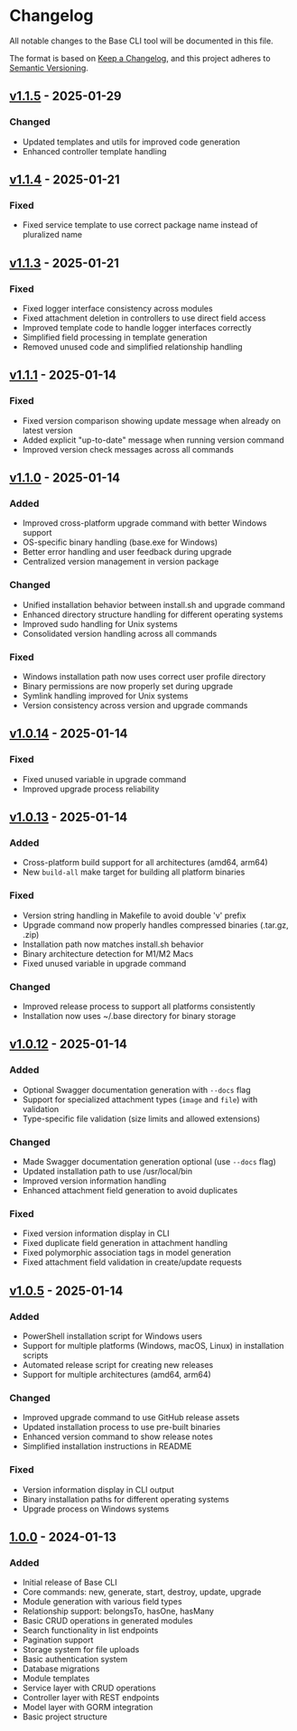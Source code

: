 # Changelog

All notable changes to the Base CLI tool will be documented in this file.

The format is based on [Keep a Changelog](https://keepachangelog.com/en/1.0.0/),
and this project adheres to [Semantic Versioning](https://semver.org/spec/v2.0.0.html).

## [v1.1.5] - 2025-01-29

### Changed
- Updated templates and utils for improved code generation
- Enhanced controller template handling

## [v1.1.4] - 2025-01-21

### Fixed
- Fixed service template to use correct package name instead of pluralized name

## [v1.1.3] - 2025-01-21

### Fixed
- Fixed logger interface consistency across modules
- Fixed attachment deletion in controllers to use direct field access
- Improved template code to handle logger interfaces correctly
- Simplified field processing in template generation
- Removed unused code and simplified relationship handling

## [v1.1.1] - 2025-01-14

### Fixed
- Fixed version comparison showing update message when already on latest version
- Added explicit "up-to-date" message when running version command
- Improved version check messages across all commands

## [v1.1.0] - 2025-01-14

### Added
- Improved cross-platform upgrade command with better Windows support
- OS-specific binary handling (base.exe for Windows)
- Better error handling and user feedback during upgrade
- Centralized version management in version package

### Changed
- Unified installation behavior between install.sh and upgrade command
- Enhanced directory structure handling for different operating systems
- Improved sudo handling for Unix systems
- Consolidated version handling across all commands

### Fixed
- Windows installation path now uses correct user profile directory
- Binary permissions are now properly set during upgrade
- Symlink handling improved for Unix systems
- Version consistency across version and upgrade commands

## [v1.0.14] - 2025-01-14

### Fixed
- Fixed unused variable in upgrade command
- Improved upgrade process reliability

## [v1.0.13] - 2025-01-14

### Added
- Cross-platform build support for all architectures (amd64, arm64)
- New `build-all` make target for building all platform binaries

### Fixed
- Version string handling in Makefile to avoid double 'v' prefix
- Upgrade command now properly handles compressed binaries (.tar.gz, .zip)
- Installation path now matches install.sh behavior
- Binary architecture detection for M1/M2 Macs
- Fixed unused variable in upgrade command

### Changed
- Improved release process to support all platforms consistently
- Installation now uses ~/.base directory for binary storage

## [v1.0.12] - 2025-01-14

### Added
- Optional Swagger documentation generation with `--docs` flag
- Support for specialized attachment types (`image` and `file`) with validation
- Type-specific file validation (size limits and allowed extensions)

### Changed
- Made Swagger documentation generation optional (use `--docs` flag)
- Updated installation path to use /usr/local/bin
- Improved version information handling
- Enhanced attachment field generation to avoid duplicates

### Fixed
- Fixed version information display in CLI
- Fixed duplicate field generation in attachment handling
- Fixed polymorphic association tags in model generation
- Fixed attachment field validation in create/update requests

## [v1.0.5] - 2025-01-14

### Added
- PowerShell installation script for Windows users
- Support for multiple platforms (Windows, macOS, Linux) in installation scripts
- Automated release script for creating new releases
- Support for multiple architectures (amd64, arm64)

### Changed
- Improved upgrade command to use GitHub release assets
- Updated installation process to use pre-built binaries
- Enhanced version command to show release notes
- Simplified installation instructions in README

### Fixed
- Version information display in CLI output
- Binary installation paths for different operating systems
- Upgrade process on Windows systems

## [1.0.0] - 2024-01-13

### Added
- Initial release of Base CLI
- Core commands: new, generate, start, destroy, update, upgrade
- Module generation with various field types
- Relationship support: belongsTo, hasOne, hasMany
- Basic CRUD operations in generated modules
- Search functionality in list endpoints
- Pagination support
- Storage system for file uploads
- Basic authentication system
- Database migrations
- Module templates
- Service layer with CRUD operations
- Controller layer with REST endpoints
- Model layer with GORM integration
- Basic project structure

[v1.1.5]: https://github.com/base-go/cmd/releases/tag/v1.1.5
[v1.1.4]: https://github.com/base-go/cmd/releases/tag/v1.1.4
[v1.1.3]: https://github.com/base-go/cmd/releases/tag/v1.1.3
[v1.1.2]: https://github.com/base-go/cmd/releases/tag/v1.1.2
[v1.1.1]: https://github.com/base-go/cmd/releases/tag/v1.1.1
[v1.1.0]: https://github.com/base-go/cmd/releases/tag/v1.1.0
[v1.0.14]: https://github.com/base-go/cmd/releases/tag/v1.0.14
[v1.0.13]: https://github.com/base-go/cmd/releases/tag/v1.0.13
[v1.0.12]: https://github.com/base-go/cmd/releases/tag/v1.0.12
[v1.0.5]: https://github.com/base-go/cmd/releases/tag/v1.0.5
[1.0.0]: https://github.com/base-go/cmd/releases/tag/v1.0.0
